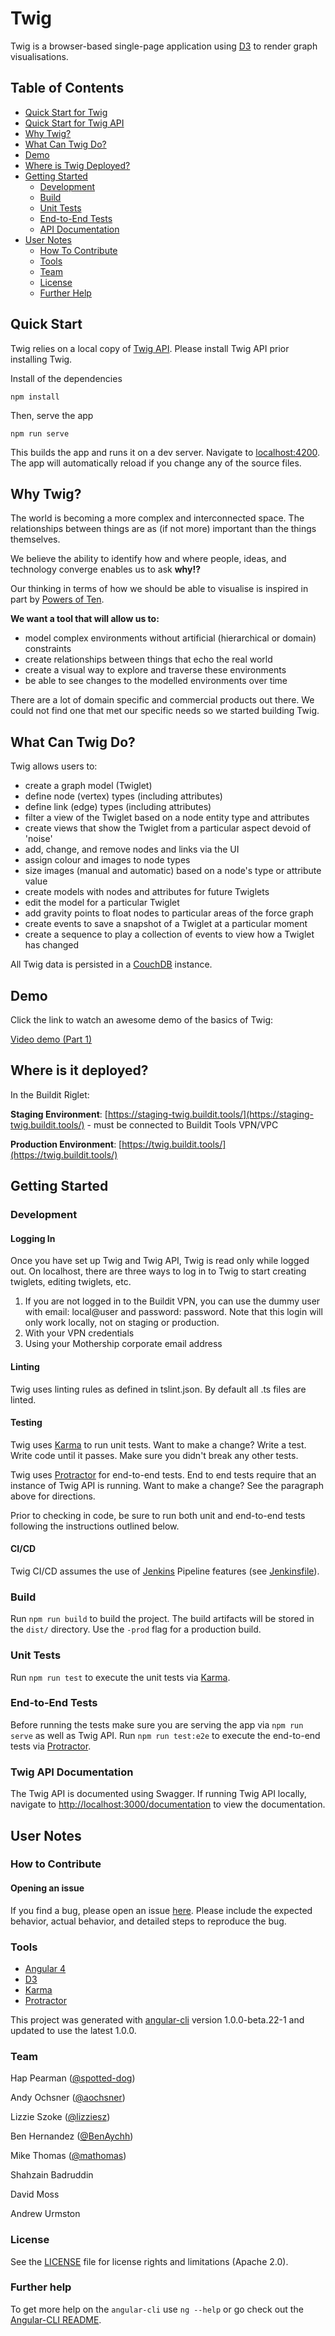 # Twig

Twig is a browser-based single-page application using [D3](https://d3js.org/) to render graph visualisations.

## Table of Contents

* [Quick Start for Twig](#quick-start)
* [Quick Start for Twig API](#quick-start-for-twig-api)
* [Why Twig?](#why-twig)
* [What Can Twig Do?](#what-can-twig-do)
* [Demo](#demo)
* [Where is Twig Deployed?](#where-is-it-deployed)
* [Getting Started](#getting-started)
  * [Development](#development)
  * [Build](#build)
  * [Unit Tests](#unit-tests)
  * [End-to-End Tests](#end-to-end-tests)
  * [API Documentation](#twig-api-documentation)
* [User Notes](#user-notes)
  * [How To Contribute](#how-to-contribute)
  * [Tools](#tools)
  * [Team](#team)
  * [License](#license)
  * [Further Help](#further-help)

## Quick Start

Twig relies on a local copy of [Twig API](https://github.com/buildit/twig-api). Please install Twig API prior installing Twig.

Install of the dependencies

```Shell
npm install
```

Then, serve the app

```Shell
npm run serve
```

This builds the app and runs it on a dev server. Navigate to [localhost:4200](http://localhost:4200/). The app will automatically reload if you change any of the source files.


## Why Twig?

The world is becoming a more complex and interconnected space. The relationships between things are as (if not more) important than the things themselves.

We believe the ability to identify how and where people, ideas, and technology converge enables us to ask **why!?**

Our thinking in terms of how we should be able to visualise is inspired in part by [Powers of Ten](https://youtu.be/0fKBhvDjuy0).

**We want a tool that will allow us to:**

* model complex environments without artificial (hierarchical or domain) constraints
* create relationships between things that echo the real world
* create a visual way to explore and traverse these environments
* be able to see changes to the modelled environments over time

There are a lot of domain specific and commercial products out there. We could not find one that met our specific needs so we started building Twig.

## What Can Twig Do?

Twig allows users to:

* create a graph model (Twiglet)
* define node (vertex) types (including attributes)
* define link (edge) types (including attributes)
* filter a view of the Twiglet based on a node entity type and attributes
* create views that show the Twiglet from a particular aspect devoid of 'noise'
* add, change, and remove nodes and links via the UI
* assign colour and images to node types
* size images (manual and automatic) based on a node's type or attribute value
* create models with nodes and attributes for future Twiglets
* edit the model for a particular Twiglet
* add gravity points to float nodes to particular areas of the force graph
* create events to save a snapshot of a Twiglet at a particular moment
* create a sequence to play a collection of events to view how a Twiglet has changed

All Twig data is persisted in a [CouchDB](http://couchdb.apache.org/) instance.

## Demo

Click the link to watch an awesome demo of the basics of Twig:

[Video demo (Part 1)](https://youtu.be/q4LWoQUeRjc)

## Where is it deployed?

In the Buildit Riglet:

**Staging Environment**: [https://staging-twig.buildit.tools/](https://staging-twig.buildit.tools/) - must be connected to Buildit Tools VPN/VPC

**Production Environment**: [https://twig.buildit.tools/](https://twig.buildit.tools/)

## Getting Started

### Development

#### Logging In

Once you have set up Twig and Twig API, Twig is read only while logged out. On localhost, there are three ways to log in to Twig to start creating
twiglets, editing twiglets, etc.

1. If you are not logged in to the Buildit VPN, you can use the dummy user with email: local@user and password: password. Note that this login will only work locally, not on staging or production.
1. With your VPN credentials
1. Using your Mothership corporate email address

#### Linting

Twig uses linting rules as defined in tslint.json. By default all .ts files are linted.

#### Testing

Twig uses [Karma](https://karma-runner.github.io) to run unit tests. Want to make a change? Write a test. Write code until it passes. Make sure you didn't break any other tests.

Twig uses [Protractor](http://www.protractortest.org/) for end-to-end tests. End to end tests require that an instance of Twig API is running. Want to make a change? See the paragraph above for directions.

Prior to checking in code, be sure to run both unit and end-to-end tests following the instructions outlined below.

#### CI/CD

Twig CI/CD assumes the use of [Jenkins](https://jenkins.io/) Pipeline features (see [Jenkinsfile](Jenkinsfile)).

### Build

Run `npm run build` to build the project. The build artifacts will be stored in the `dist/` directory. Use the `-prod` flag for a production build.

### Unit Tests

Run `npm run test` to execute the unit tests via [Karma](https://karma-runner.github.io).

### End-to-End Tests

Before running the tests make sure you are serving the app via `npm run serve` as well as Twig API.
Run `npm run test:e2e` to execute the end-to-end tests via [Protractor](http://www.protractortest.org/).

### Twig API Documentation

The Twig API is documented using Swagger. If running Twig API locally, navigate to [http://localhost:3000/documentation](http://localhost:3000/documentation) to view the documentation.

## User Notes

### How to Contribute

#### Opening an issue

If you find a bug, please open an issue [here](https://github.com/buildit/twig/issues). Please include the expected behavior, actual behavior, and detailed steps to reproduce the bug.

### Tools

* [Angular 4](https://angular.io/)
* [D3](https://d3js.org/)
* [Karma](https://karma-runner.github.io/1.0/index.html)
* [Protractor](http://www.protractortest.org/#/)

This project was generated with [angular-cli](https://github.com/angular/angular-cli) version 1.0.0-beta.22-1 and updated to use the latest 1.0.0.

### Team

Hap Pearman ([@spotted-dog](https://github.com/spotted-dog))

Andy Ochsner ([@aochsner](https://github.com/aochsner))

Lizzie Szoke ([@lizziesz](https://github.com/lizziesz))

Ben Hernandez ([@BenAychh](https://github.com/BenAychh))

Mike Thomas ([@mathomas](https://github.com/mathomas))

Shahzain Badruddin

David Moss

Andrew Urmston

### License

See the [LICENSE](LICENSE.md) file for license rights and limitations (Apache 2.0).

### Further help

To get more help on the `angular-cli` use `ng --help` or go check out the [Angular-CLI README](https://github.com/angular/angular-cli/blob/master/README.md).
